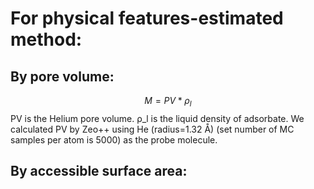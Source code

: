# For physical features-estimated  method:     

## By pore volume: 
$$ M=PV*ρ_l $$
PV is the Helium pore volume. ρ_l is the liquid density of adsorbate. We calculated PV by Zeo++ using He (radius=1.32 Å) (set number of MC samples per atom is 5000) as the probe molecule.
## By accessible surface area:                  
